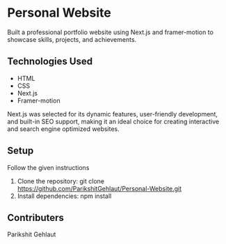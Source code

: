 # Personal Website

Built a professional portfolio website using Next.js and framer-motion to showcase skills, projects, and achievements.

## Technologies Used

- HTML
- CSS
- Next.js
- Framer-motion

Next.js was selected for its dynamic features, user-friendly development, and built-in SEO support, making it an ideal choice for creating interactive and search engine optimized websites.

## Setup

Follow the given instructions

1. Clone the repository: git clone https://github.com/ParikshitGehlaut/Personal-Website.git
2. Install dependencies: npm install


## Contributers 

Parikshit Gehlaut 
